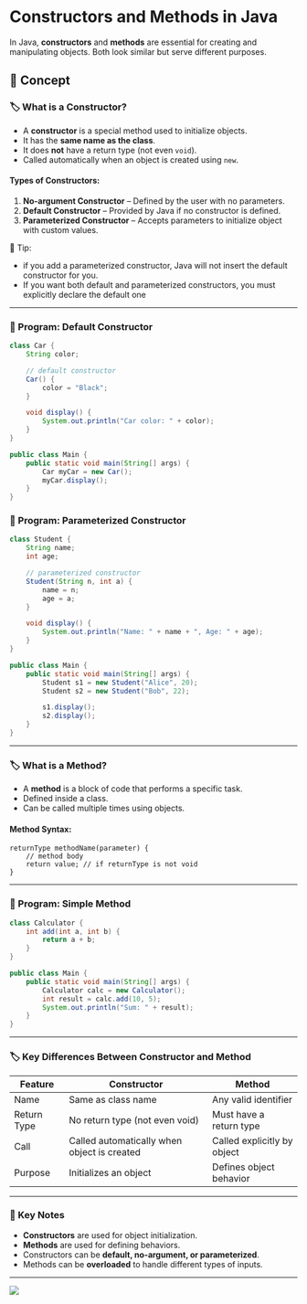 # Constructors and Methods in Java

In Java, **constructors** and **methods** are essential for creating and manipulating objects. Both look similar but serve different purposes.

## 📘 Concept

### 🏷️ What is a Constructor?

* A **constructor** is a special method used to initialize objects.
* It has the **same name as the class**.
* It does **not** have a return type (not even `void`).
* Called automatically when an object is created using `new`.

#### Types of Constructors:

1. **No-argument Constructor** – Defined by the user with no parameters.
2. **Default Constructor** – Provided by Java if no constructor is defined.
3. **Parameterized Constructor** – Accepts parameters to initialize object with custom values.

🔑 Tip:
- if you add a parameterized constructor, Java will not insert the default constructor for you.
- If you want both default and parameterized constructors, you must explicitly declare the default one

---

### 📝 Program: Default Constructor

```java
class Car {
    String color;

    // default constructor
    Car() {
        color = "Black";
    }

    void display() {
        System.out.println("Car color: " + color);
    }
}
```
```java
public class Main {
    public static void main(String[] args) {
        Car myCar = new Car();
        myCar.display();
    }
}
```

### 📝 Program: Parameterized Constructor

```java
class Student {
    String name;
    int age;

    // parameterized constructor
    Student(String n, int a) {
        name = n;
        age = a;
    }

    void display() {
        System.out.println("Name: " + name + ", Age: " + age);
    }
}
```
```java
public class Main {
    public static void main(String[] args) {
        Student s1 = new Student("Alice", 20);
        Student s2 = new Student("Bob", 22);

        s1.display();
        s2.display();
    }
}
```

---

### 🏷️ What is a Method?

* A **method** is a block of code that performs a specific task.
* Defined inside a class.
* Can be called multiple times using objects.

#### Method Syntax:

```
returnType methodName(parameter) {
    // method body
    return value; // if returnType is not void
}
```
---

### 📝 Program: Simple Method

```java
class Calculator {
    int add(int a, int b) {
        return a + b;
    }
}
```
```java
public class Main {
    public static void main(String[] args) {
        Calculator calc = new Calculator();
        int result = calc.add(10, 5);
        System.out.println("Sum: " + result);
    }
}
```
---

### 🏷️ Key Differences Between Constructor and Method

| Feature     | Constructor                                 | Method                      |
| ----------- | ------------------------------------------- | --------------------------- |
| Name        | Same as class name                          | Any valid identifier        |
| Return Type | No return type (not even void)              | Must have a return type     |
| Call        | Called automatically when object is created | Called explicitly by object |
| Purpose     | Initializes an object                       | Defines object behavior     |

---

### 📌 Key Notes

- **Constructors** are used for object initialization.
- **Methods** are used for defining behaviors.
- Constructors can be **default, no-argument, or parameterized**.
- Methods can be **overloaded** to handle different types of inputs.

---

[![](https://img.shields.io/badge/Go_Back-🔙-d6cadd?style=for-the-badge&labelColor=d6cadd)](../../../../../../TABLE_CONTENT_README.md)